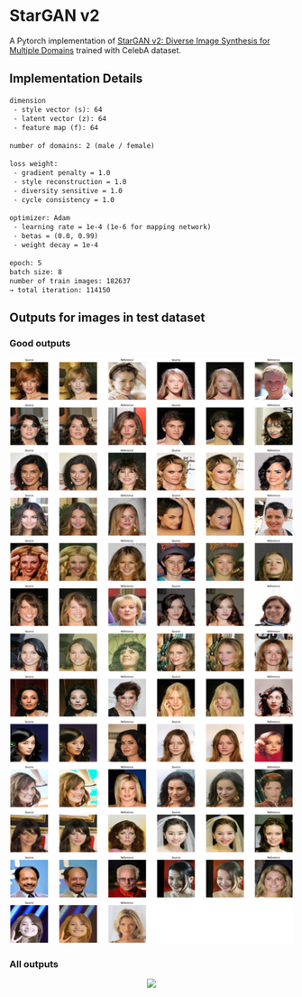 # StarGAN v2
A Pytorch implementation of [StarGAN v2: Diverse Image Synthesis for Multiple Domains](https://arxiv.org/abs/1912.01865) trained with CelebA dataset.  

## Implementation Details
```
dimension
 - style vector (s): 64
 - latent vector (z): 64
 - feature map (f): 64
 
number of domains: 2 (male / female)

loss weight:
 - gradient penalty = 1.0
 - style reconstruction = 1.0
 - diversity sensitive = 1.0
 - cycle consistency = 1.0

optimizer: Adam
 - learning rate = 1e-4 (1e-6 for mapping network)
 - betas = (0.0, 0.99)
 - weight decay = 1e-4
 
epoch: 5
batch size: 8
number of train images: 182637
→ total iteration: 114150
```

## Outputs for images in test dataset
### Good outputs
<p align="center">
  <img src="./images/test-large.png" style="width:700px;"/>
</p>

### All outputs
<p align="center">
  <img src="./images/test.png" style="width:700px;"/>
</p>
